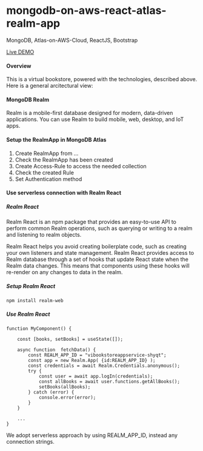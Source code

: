 # mongodb-on-aws-react-atlas-realm-app
MongoDB, Atlas-on-AWS-Cloud, ReactJS, Bootstrap

[Live DEMO](http://viki3d.com/demos/vibookstore)

####  Overview  
This is a virtual bookstore, powered with the technologies, described above. Here is a general arcitectural view:

####  MongoDB Realm  
Realm is a mobile-first database designed for modern, data-driven applications. You can use Realm to build mobile, web, desktop, and IoT apps.  


#### Setup the RealmApp in MongoDB Atlas  
1. Create RealmApp from ...  
2. Check the RealmApp has been created
3. Create Access-Rule to access the needed collection
4. Check the created Rule
5. Set Authentication method

#### Use serverless connection with Realm React

##### Realm React
Realm React is an npm package that provides an easy-to-use API to perform common Realm operations, such as querying or writing to a realm and listening to realm objects.  

Realm React helps you avoid creating boilerplate code, such as creating your own listeners and state management. Realm React provides access to Realm database through a set of hooks that update React state when the Realm data changes. This means that components using these hooks will re-render on any changes to data in the realm.  

##### Setup Realm React
```
npm install realm-web
```

##### Use Realm React
```
function MyComponent() {

	const [books, setBooks] = useState([]);

	async function  fetchData() {
		const REALM_APP_ID = "vibookstoreappservice-shyqt";
		const app = new Realm.App( {id:REALM_APP_ID} );
		const credentials = await Realm.Credentials.anonymous();
		try {
			const user = await app.logIn(credentials);
			const allBooks = await user.functions.getAllBooks();
			setBooks(allBooks);
		} catch (error) {
			console.error(error);
		}
	}

	...
}
```
We adopt serverless approach by using REALM_APP_ID, instead any connection strings.  



